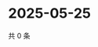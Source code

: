 # 2025-05-25

共 0 条

<!-- BEGIN ZHIHUQUESTIONS -->
<!-- 最后更新时间 Sun May 25 2025 02:13:47 GMT+0800 (China Standard Time) -->

<!-- END ZHIHUQUESTIONS -->
